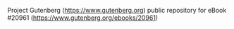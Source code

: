 Project Gutenberg (https://www.gutenberg.org) public repository for eBook #20961 (https://www.gutenberg.org/ebooks/20961)
